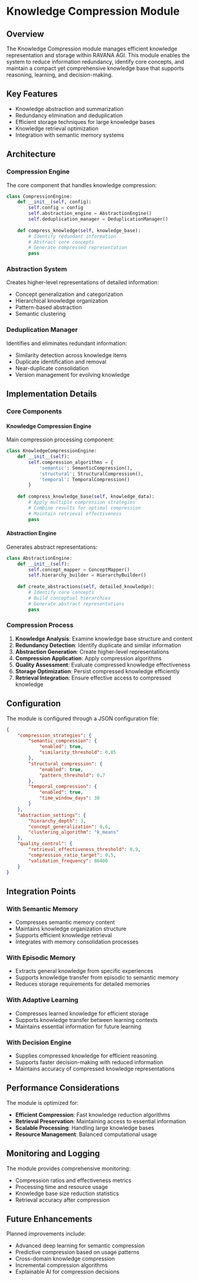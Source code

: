 # Knowledge Compression Module

## Overview

The Knowledge Compression module manages efficient knowledge representation and storage within RAVANA AGI. This module enables the system to reduce information redundancy, identify core concepts, and maintain a compact yet comprehensive knowledge base that supports reasoning, learning, and decision-making.

## Key Features

- Knowledge abstraction and summarization
- Redundancy elimination and deduplication
- Efficient storage techniques for large knowledge bases
- Knowledge retrieval optimization
- Integration with semantic memory systems

## Architecture

### Compression Engine

The core component that handles knowledge compression:

```python
class CompressionEngine:
    def __init__(self, config):
        self.config = config
        self.abstraction_engine = AbstractionEngine()
        self.deduplication_manager = DeduplicationManager()
    
    def compress_knowledge(self, knowledge_base):
        # Identify redundant information
        # Abstract core concepts
        # Generate compressed representation
        pass
```

### Abstraction System

Creates higher-level representations of detailed information:

- Concept generalization and categorization
- Hierarchical knowledge organization
- Pattern-based abstraction
- Semantic clustering

### Deduplication Manager

Identifies and eliminates redundant information:

- Similarity detection across knowledge items
- Duplicate identification and removal
- Near-duplicate consolidation
- Version management for evolving knowledge

## Implementation Details

### Core Components

#### Knowledge Compression Engine

Main compression processing component:

```python
class KnowledgeCompressionEngine:
    def __init__(self):
        self.compression_algorithms = {
            'semantic': SemanticCompression(),
            'structural': StructuralCompression(),
            'temporal': TemporalCompression()
        }
    
    def compress_knowledge_base(self, knowledge_data):
        # Apply multiple compression strategies
        # Combine results for optimal compression
        # Maintain retrieval effectiveness
        pass
```

#### Abstraction Engine

Generates abstract representations:

```python
class AbstractionEngine:
    def __init__(self):
        self.concept_mapper = ConceptMapper()
        self.hierarchy_builder = HierarchyBuilder()
    
    def create_abstractions(self, detailed_knowledge):
        # Identify core concepts
        # Build conceptual hierarchies
        # Generate abstract representations
        pass
```

### Compression Process

1. **Knowledge Analysis**: Examine knowledge base structure and content
2. **Redundancy Detection**: Identify duplicate and similar information
3. **Abstraction Generation**: Create higher-level representations
4. **Compression Application**: Apply compression algorithms
5. **Quality Assessment**: Evaluate compressed knowledge effectiveness
6. **Storage Optimization**: Persist compressed knowledge efficiently
7. **Retrieval Integration**: Ensure effective access to compressed knowledge

## Configuration

The module is configured through a JSON configuration file:

```json
{
    "compression_strategies": {
        "semantic_compression": {
            "enabled": true,
            "similarity_threshold": 0.85
        },
        "structural_compression": {
            "enabled": true,
            "pattern_threshold": 0.7
        },
        "temporal_compression": {
            "enabled": true,
            "time_window_days": 30
        }
    },
    "abstraction_settings": {
        "hierarchy_depth": 3,
        "concept_generalization": 0.6,
        "clustering_algorithm": "k_means"
    },
    "quality_control": {
        "retrieval_effectiveness_threshold": 0.9,
        "compression_ratio_target": 0.5,
        "validation_frequency": 86400
    }
}
```

## Integration Points

### With Semantic Memory

- Compresses semantic memory content
- Maintains knowledge organization structure
- Supports efficient knowledge retrieval
- Integrates with memory consolidation processes

### With Episodic Memory

- Extracts general knowledge from specific experiences
- Supports knowledge transfer from episodic to semantic memory
- Reduces storage requirements for detailed memories

### With Adaptive Learning

- Compresses learned knowledge for efficient storage
- Supports knowledge transfer between learning contexts
- Maintains essential information for future learning

### With Decision Engine

- Supplies compressed knowledge for efficient reasoning
- Supports faster decision-making with reduced information
- Maintains accuracy of compressed knowledge representations

## Performance Considerations

The module is optimized for:

- **Efficient Compression**: Fast knowledge reduction algorithms
- **Retrieval Preservation**: Maintaining access to essential information
- **Scalable Processing**: Handling large knowledge bases
- **Resource Management**: Balanced computational usage

## Monitoring and Logging

The module provides comprehensive monitoring:

- Compression ratios and effectiveness metrics
- Processing time and resource usage
- Knowledge base size reduction statistics
- Retrieval accuracy after compression

## Future Enhancements

Planned improvements include:

- Advanced deep learning for semantic compression
- Predictive compression based on usage patterns
- Cross-domain knowledge compression
- Incremental compression algorithms
- Explainable AI for compression decisions